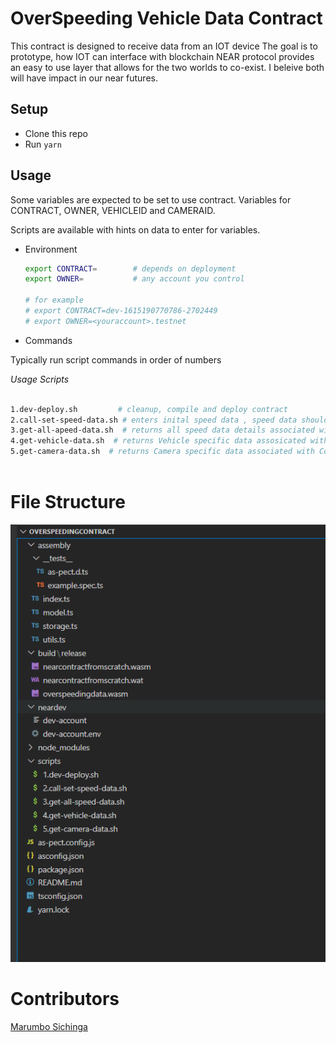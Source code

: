 # OverSpeeding Vehicle Data Contract

This contract is designed to receive data from an IOT device
The goal is to prototype, how IOT can interface with blockchain
NEAR protocol provides an easy to use layer that allows for the two worlds to co-exist. I beleive both will have impact in our near futures.

## Setup

- Clone this repo
- Run `yarn`

## Usage
Some variables are expected to be set to use contract. 
Variables for CONTRACT, OWNER, VEHICLEID and CAMERAID.

Scripts are available with hints on data to enter for variables.

- Environment
  ```sh
  export CONTRACT=        # depends on deployment
  export OWNER=           # any account you control

  # for example
  # export CONTRACT=dev-1615190770786-2702449
  # export OWNER=<youraccount>.testnet
  ```

- Commands

Typically run script commands in order of numbers

  _Usage Scripts_

  ```sh

  1.dev-deploy.sh         # cleanup, compile and deploy contract
  2.call-set-speed-data.sh # enters inital speed data , speed data should be edited for varied entries on subsequent runs
  3.get-all-apeed-data.sh  # returns all speed data details associated with Contract details it is deployed to.
  4.get-vehicle-data.sh  # returns Vehicle specific data assosicated with Contract
  5.get-camera-data.sh  # returns Camera specific data associated with Contract
    
```
# File Structure

![file structure](./images/fileStructure.png)

# Contributors
 
 [Marumbo Sichinga](https://github.com/Marumbo)


